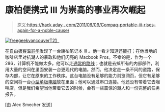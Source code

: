 # 康柏便携式 III 为崇高的事业再次崛起

> 原文:[https://hack aday . com/2011/06/09/Compaq-portable-iii-rises-again-for-a-noble-cause/](https://hackaday.com/2011/06/09/compaq-portable-iii-rises-again-for-a-noble-cause/)

[![](../Images/40aaba1d4697f43149b661a5208b5145.png "freegeekvancouver")T2】](http://hackaday.com/2011/06/09/compaq-portable-iii-rises-again-for-a-noble-cause/freegeekvancouver/)

在[自由极客温哥华](http://www.freegeekvancouver.org/)发现了一台康柏笔记本 III 。他一看才知道[还能打](http://freegeekvancouver.blogspot.com/2011/06/old-gear-lives-on-hack-part-2.html)；在他当地的咖啡店里对抗潮人的暴政和他们闪亮的 Macbook Pros。不幸的是，作为一个 286，计算机不能做太多。他可以走[通常的路线](http://hackaday.com/2008/01/13/24th-anniversary-macintosh/)；也就是去掉所有的内部部件，利用大量的空间在里面安装一台更现代的电脑。然而，他决定走一条不同的道路，保存内部，让它在原来的工作秩序。这台电脑没有足够的能力浏览网页，但它有足够的空间将一台[小型单板电脑](http://www.cpuboards.com/cpu-boards/gene-4310.htm)放在里面；他可以通过串口连接。他还没有带着它去咖啡店，但是我们希望当他带着它去的时候，会有一些震惊的潮人和一份完整的任务报告。

[由 Alec Smecher 发送]